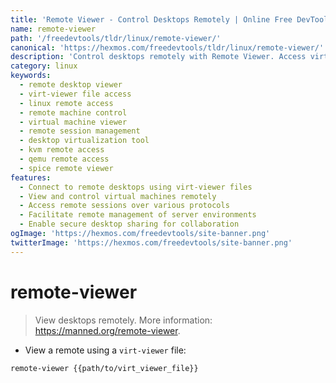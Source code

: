 ```yaml
---
title: 'Remote Viewer - Control Desktops Remotely | Online Free DevTools by Hexmos'
name: remote-viewer
path: '/freedevtools/tldr/linux/remote-viewer/'
canonical: 'https://hexmos.com/freedevtools/tldr/linux/remote-viewer/'
description: 'Control desktops remotely with Remote Viewer. Access virtual machines and remote sessions easily. Free online tool, no registration required. Use with virt-viewer files for seamless access.'
category: linux
keywords:
  - remote desktop viewer
  - virt-viewer file access
  - linux remote access
  - remote machine control
  - virtual machine viewer
  - remote session management
  - desktop virtualization tool
  - kvm remote access
  - qemu remote access
  - spice remote viewer
features:
  - Connect to remote desktops using virt-viewer files
  - View and control virtual machines remotely
  - Access remote sessions over various protocols
  - Facilitate remote management of server environments
  - Enable secure desktop sharing for collaboration
ogImage: 'https://hexmos.com/freedevtools/site-banner.png'
twitterImage: 'https://hexmos.com/freedevtools/site-banner.png'
---
```


# remote-viewer

> View desktops remotely.
> More information: <https://manned.org/remote-viewer>.

- View a remote using a `virt-viewer` file:

`remote-viewer {{path/to/virt_viewer_file}}`

